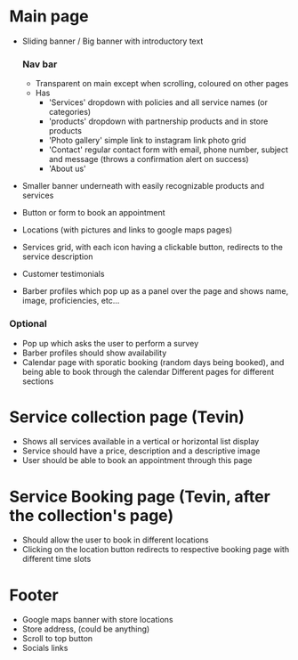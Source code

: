 # Main page 
- Sliding banner / Big banner with introductory text 

    ### Nav bar 
    - Transparent on main except when scrolling, coloured on other pages 
    - Has 
        - 'Services' dropdown with policies and all service names (or categories)
        - 'products' dropdown with partnership products and in store products
        - 'Photo gallery' simple link to instagram link photo grid  
        - 'Contact' regular contact form with email, phone number, subject and message (throws a confirmation alert on success)
        - 'About us' 
- Smaller banner underneath with easily recognizable products and services 
- Button or form to book an appointment 
- Locations (with pictures and links to google maps pages)
- Services grid, with each icon having a clickable button, redirects to the service description 
- Customer testimonials 
- Barber profiles which pop up as a panel over the page and shows name, image, proficiencies, etc...

### Optional 
- Pop up which asks the user to perform a survey
-  Barber profiles should show availability 
- Calendar page with sporatic booking (random days being booked), and being able to book through the calendar 
Different pages for different sections 

# Service collection page (Tevin) 
- Shows all services available in a vertical or horizontal list display 
- Service should have a price, description and a descriptive image
- User should be able to book an appointment through this page 

# Service Booking page (Tevin, after the collection's page)
- Should allow the user to book in different locations
- Clicking on the location button redirects to respective booking page with different time slots

# Footer 
- Google maps banner with store locations
- Store address, (could be anything)
- Scroll to top button
- Socials links